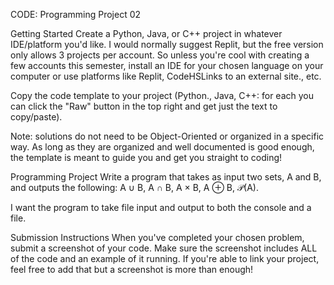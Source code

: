 CODE: Programming Project 02

Getting Started
Create a Python, Java, or C++ project in whatever IDE/platform you'd like. I would normally suggest Replit, but the free version only allows 3 projects per account. So unless you're cool with creating a few accounts this semester, install an IDE for your chosen language on your computer or use platforms like Replit, CodeHSLinks to an external site., etc.

Copy the code template to your project (Python., Java, C++: for each you can click the "Raw" button in the top right and get just the text to copy/paste).

Note: solutions do not need to be Object-Oriented or organized in a specific way. As long as they are organized and well documented is good enough, the template is meant to guide you and get you straight to coding!

Programming Project
Write a program that takes as input two sets, A and B, and outputs the following: A ∪ B, A ∩ B, A × B, A ⊕ B, 𝒫(A).

 I want the program to take file input and output to both the console and a file.

Submission Instructions
When you've completed your chosen problem, submit a screenshot of your code. Make sure the screenshot includes ALL of the code and an example of it running. If you're able to link your project, feel free to add that but a screenshot is more than enough!

